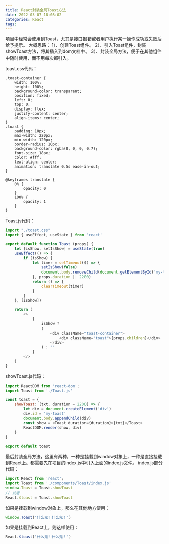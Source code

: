 ```yaml
---
title: React封装全局Toast方法
date: 2022-03-07 18:08:02
categories: React
tags:
---
```

项目中经常会使用到Toast，尤其是接口报错或者用户执行某一操作成功或失败后给予提示。
大概思路：
1）、创建Toast组件。
2）、引入Toast组件，封装showToast方法，将其插入到dom文档中。
3）、封装全局方法，便于在其他组件中随时使用，而不用每次都引入。
<!-- more -->
toast.css代码：

```
.toast-container {
	width: 100%;
	height: 100%;
	background-color: transparent;
	position: fixed;
	left: 0;
	top: 0;
	display: flex;
	justify-content: center;
	align-items: center;
}
.toast {
	padding: 10px;
	max-width: 220px;
	min-width: 120px;
	border-radius: 10px;
	background-color: rgba(0, 0, 0, 0.7);
	font-size: 18px;
	color: #fff;
	text-align: center;
	animation: translate 0.5s ease-in-out;
}

@keyframes translate {
	0% {
		opacity: 0
	}
	100% {
		opacity: 1
	}
}

```

Toast.js代码：

```JavaScript
import "./toast.css"
import { useEffect, useState } from 'react'

export default function Toast (props) {
	let [isShow, setIsShow] = useState(true)
	useEffect(() => {
		if (isShow) {
			let timer = setTimeout(() => {
				setIsShow(false)
				document.body.removeChild(document.getElementById('my-toast'))
			}, props.duration || 2200)
			return () => {
				clearTimeout(timer)
			}
		}
	}, [isShow])
	
	return (
		<>
			{
				isShow ?
				(
					<div className="toast-container">
						<div className="toast">{props.children}</div>
					</div>
				) : ""
			}
		</>
	)
}
```
showToast.js代码：

```JavaScript
import ReactDOM from 'react-dom';
import Toast from './Toast.js'

const toast = {
	showToast: (txt, duration = 2200) => {
		let div = document.createElement('div')
		div.id = 'my-toast'
		document.body.appendChild(div)
		const show = <Toast duration={duration}>{txt}</Toast>
		ReactDOM.render(show, div)
	}
}

export default toast
```
最后封装全局方法，这里有两种，一种是挂载到window对象上，一种是直接挂载到React上。都需要先在项目的index.js中引入上面的index.js文件。
index.js部分代码：

```JavaScript
import React from 'react';
import Toast from './components/Toast/index.js'
window.Toast = Toast.showToast
// 或者
React.$toast = Toast.showToast
```
如果是挂载到window对象上，那么在其他地方使用：

```JavaScript
window.Toast('什么鬼！什么鬼！')
```
如果是挂载到React上，则这样使用：

```JavaScript
React.$toast('什么鬼！什么鬼！')
```

